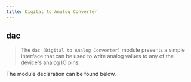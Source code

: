 ```yaml
---
title: Digital to Analog Converter
---
```


## dac

> The `dac (Digital to Analog Converter)` module presents a simple interface
> that can be used to write analog values to any of the device's analog IO pins.

The module declaration can be found below.
